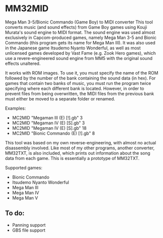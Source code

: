 # MM32MID
Mega Man 3-5/Bionic Commando (Game Boy) to MIDI converter
This tool converts music (and sound effects) from Game Boy games using Kouji Murata's sound engine to MIDI format. The sound engine was used almost exclusively in Capcom-produced games, namely Mega Man 3-5 and Bionic Commando (this program gets its name for Mega Man III). It was also used in the Japanese game Itsudemo Nyanto Wonderful, as well as most unlicensed games developed by Vast Fame (e.g. Zook Hero games), which use a revere-engineered sound engine from MM5 with the original sound effects unaltered.

It works with ROM images. To use it, you must specify the name of the ROM followed by the number of the bank containing the sound data (in hex). For games that contain two banks of music, you must run the program twice specifying where each different bank is located. However, in order to prevent files from being overwritten, the MIDI files from the previous bank must either be moved to a separate folder or renamed.

Examples:
* MC2MID "Megaman III (E) [!].gb" 3
* MC2MID "Megaman IV (E) [S].gb" 3
* MC2MID "Megaman IV (E) [S].gb" 18
* MC2MID "Bionic Commando (E) [!].gb" 8

This tool was based on my own reverse-engineering, with almost no actual disassembly involved. Like most of my other programs, another converter, MM32TXT, is also included, which prints out information about the song data from each game. This is essentially a prototype of MM32TXT.

Supported games:
* Bionic Commando
* Itsudemo Nyanto Wonderful
* Mega Man III
* Mega Man IV
* Mega Man V

## To do:
  * Panning support
  * GBS file support
